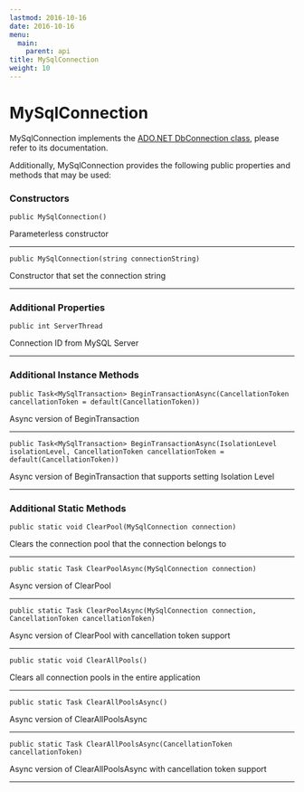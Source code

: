 ```yaml
---
lastmod: 2016-10-16
date: 2016-10-16
menu:
  main:
    parent: api
title: MySqlConnection
weight: 10
---
```


MySqlConnection
=================

MySqlConnection implements the [ADO.NET DbConnection class](https://docs.microsoft.com/en-us/dotnet/core/api/system.data.common.dbconnection),
please refer to its documentation.

Additionally, MySqlConnection provides the following public properties and methods that may be used:

### Constructors
`public MySqlConnection()`

Parameterless constructor
***
`public MySqlConnection(string connectionString)`

Constructor that set the connection string
***
### Additional Properties
`public int ServerThread`

Connection ID from MySQL Server
***
### Additional Instance Methods
`public Task<MySqlTransaction> BeginTransactionAsync(CancellationToken cancellationToken = default(CancellationToken))`

Async version of BeginTransaction
***
`public Task<MySqlTransaction> BeginTransactionAsync(IsolationLevel isolationLevel, CancellationToken cancellationToken = default(CancellationToken))`

Async version of BeginTransaction that supports setting Isolation Level
***
### Additional Static Methods
`public static void ClearPool(MySqlConnection connection)`

Clears the connection pool that the connection belongs to
***
`public static Task ClearPoolAsync(MySqlConnection connection)`

Async version of ClearPool
***
`public static Task ClearPoolAsync(MySqlConnection connection, CancellationToken cancellationToken)`

Async version of ClearPool with cancellation token support
***
`public static void ClearAllPools()`

Clears all connection pools in the entire application
***
`public static Task ClearAllPoolsAsync()`

Async version of ClearAllPoolsAsync
***
`public static Task ClearAllPoolsAsync(CancellationToken cancellationToken)`

Async version of ClearAllPoolsAsync with cancellation token support
***
